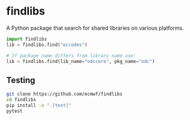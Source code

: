 # findlibs

A Python package that search for shared libraries on various platforms.

```python
import findlibs
lib = findlibs.find("eccodes")

# If package name differs from library name use:
lib = findlibs.find(lib_name="odccore", pkg_name="odc")
```

## Testing

```bash
git clone https://github.com/ecmwf/findlibs
cd findlibs
pip install -e ".[test]"
pytest
```
